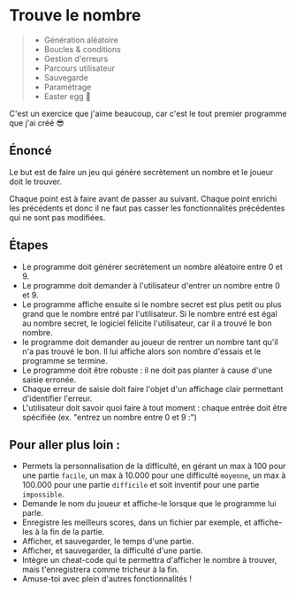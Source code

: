 # Trouve le nombre

> - Génération aléatoire
> - Boucles & conditions
> - Gestion d'erreurs
> - Parcours utilisateur
> - Sauvegarde
> - Paramétrage
> - Easter egg 🐰

C'est un exercice que j'aime beaucoup, car c'est le tout premier programme que j'ai créé 😎

## Énoncé

Le but est de faire un jeu qui génère secrètement un nombre et le joueur doit le trouver.

Chaque point est à faire avant de passer au suivant.
Chaque point enrichi les précédents et donc il ne faut pas casser les fonctionnalités précédentes qui ne sont pas modifiées.

## Étapes

- Le programme doit générer secrètement un nombre aléatoire entre 0 et 9.
- Le programme doit demander à l'utilisateur d'entrer un nombre entre 0 et 9.
- Le programme affiche ensuite si le nombre secret est plus petit ou plus grand que le nombre entré par l'utilisateur. Si le nombre entré est égal au nombre secret, le logiciel félicite l'utilisateur, car il a trouvé le bon nombre.
- le programme doit demander au joueur de rentrer un nombre tant qu'il n'a pas trouvé le bon. Il lui affiche alors son nombre d'essais et le programme se termine.
- Le programme doit être robuste : il ne doit pas planter à cause d'une saisie erronée.
- Chaque erreur de saisie doit faire l'objet d'un affichage clair permettant d'identifier l'erreur.
- L'utilisateur doit savoir quoi faire à tout moment : chaque entrée doit être spécifiée (ex. "entrez un nombre entre 0 et 9 :")

## Pour aller plus loin :

- Permets la personnalisation de la difficulté, en gérant un max à 100 pour une partie `facile`, un max à 10.000 pour une difficulté `moyenne`, un max à 100.000 pour une partie `difficile` et soit inventif pour une partie `impossible`.
- Demande le nom du joueur et affiche-le lorsque que le programme lui parle.
- Enregistre les meilleurs scores, dans un fichier par exemple, et affiche-les à la fin de la partie.
- Afficher, et sauvegarder, le temps d'une partie.
- Afficher, et sauvegarder, la difficulté d'une partie.
- Intègre un cheat-code qui te permettra d'afficher le nombre à trouver, mais t'enregistrera comme tricheur à la fin.
- Amuse-toi avec plein d'autres fonctionnalités !